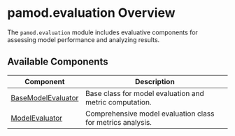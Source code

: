 # pamod.evaluation Overview

The `pamod.evaluation` module includes evaluative components for assessing model performance and analyzing results.

## Available Components

| Component              | Description                                                      |
|------------------------|------------------------------------------------------------------|
| [BaseModelEvaluator](basemodelevaluator.md)   | Base class for model evaluation and metric computation.       |
| [ModelEvaluator](modelevaluator.md)           | Comprehensive model evaluation class for metrics analysis.    |
